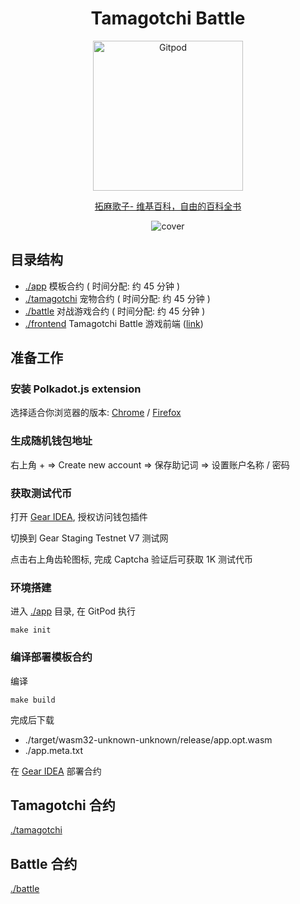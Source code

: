 <div align="center">

  # Tamagotchi Battle

  <a href="https://gitpod.io/#https://github.com/btwiuse/tamagotchi-battle" target="_blank">
    <img src="https://gitpod.io/button/open-in-gitpod.svg" width="240" alt="Gitpod">
  </a>

  [拓麻歌子- 维基百科，自由的百科全书](https://zh.wikipedia.org/zh-hans/塔麻可吉)

  ![cover](https://i.imgur.com/mgY2VVW.jpg)

</div>

## 目录结构

- [./app](./app) 模板合约 ( 时间分配: 约 45 分钟 )
- [./tamagotchi](./tamagotchi) 宠物合约 ( 时间分配: 约 45 分钟 )
- [./battle](./battle) 对战游戏合约 ( 时间分配: 约 45 分钟 )
- [./frontend](./frontend) Tamagotchi Battle 游戏前端 ([link](https://tamagotchi-battle.vercel.app))

## 准备工作

### 安装 Polkadot.js extension

选择适合你浏览器的版本: [Chrome](https://chrome.google.com/webstore/detail/polkadot%7Bjs%7D-extension/mopnmbcafieddcagagdcbnhejhlodfdd) / [Firefox](https://addons.mozilla.org/en-US/firefox/addon/polkadot-js-extension/)

### 生成随机钱包地址

右上角 + => Create new account => 保存助记词 => 设置账户名称 / 密码

### 获取测试代币

打开 [Gear IDEA](https://idea.gear-tech.io/), 授权访问钱包插件

切换到 Gear Staging Testnet V7 测试网

点击右上角齿轮图标, 完成 Captcha 验证后可获取 1K 测试代币

### 环境搭建

进入 [./app](./app) 目录, 在 GitPod 执行

```
make init
```

### 编译部署模板合约

编译

```
make build
```

完成后下载

- ./target/wasm32-unknown-unknown/release/app.opt.wasm
- ./app.meta.txt

在 [Gear IDEA](https://idea.gear-tech.io/) 部署合约

## Tamagotchi 合约

[./tamagotchi](./tamagotchi)

## Battle 合约

[./battle](./battle)
